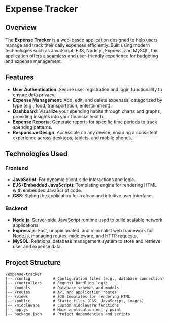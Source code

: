 # Expense Tracker

## Overview

The **Expense Tracker** is a web-based application designed to help users manage and track their daily expenses efficiently. Built using modern technologies such as JavaScript, EJS, Node.js, Express, and MySQL, this application offers a seamless and user-friendly experience for budgeting and expense management.

## Features

- **User Authentication**: Secure user registration and login functionality to ensure data privacy.
- **Expense Management**: Add, edit, and delete expenses, categorized by type (e.g., food, transportation, entertainment).
- **Dashboard**: Visualize your spending habits through charts and graphs, providing insights into your financial health.
- **Expense Reports**: Generate reports for specific time periods to track spending patterns.
- **Responsive Design**: Accessible on any device, ensuring a consistent experience across desktops, tablets, and mobile phones.

## Technologies Used

### Frontend
- **JavaScript**: For dynamic client-side interactions and logic.
- **EJS (Embedded JavaScript)**: Templating engine for rendering HTML with embedded JavaScript code.
- **CSS**: Styling the application for a clean and intuitive user interface.

### Backend
- **Node.js**: Server-side JavaScript runtime used to build scalable network applications.
- **Express.js**: Fast, unopinionated, and minimalist web framework for Node.js, managing routes, middleware, and HTTP requests.
- **MySQL**: Relational database management system to store and retrieve user and expense data.

## Project Structure

```plaintext
/expense-tracker
|-- /config          # Configuration files (e.g., database connection)
|-- /controllers     # Request handling logic
|-- /models          # Database schemas and models
|-- /routes          # API and application routes
|-- /views           # EJS templates for rendering HTML
|-- /public          # Static files (CSS, JavaScript, images)
|-- /middleware      # Custom middleware functions
|-- app.js           # Main application entry point
|-- package.json     # Project dependencies and scripts
